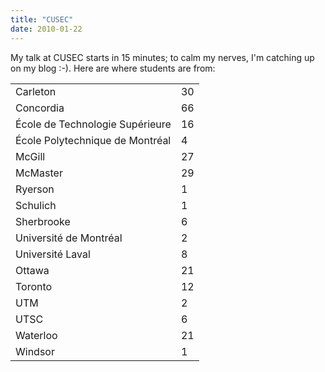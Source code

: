 ```yaml
---
title: "CUSEC"
date: 2010-01-22
---
```

My talk at CUSEC starts in 15 minutes; to calm my nerves, I'm catching up on my blog :-). Here are where students are from:
<table class="centered">
<tbody>
<tr>
<td>Carleton</td>
<td>30</td>
</tr>
<tr>
<td>Concordia</td>
<td>66</td>
</tr>
<tr>
<td>École de Technologie Supérieure</td>
<td>16</td>
</tr>
<tr>
<td>École Polytechnique de Montréal</td>
<td>4</td>
</tr>
<tr>
<td>McGill</td>
<td>27</td>
</tr>
<tr>
<td>McMaster</td>
<td>29</td>
</tr>
<tr>
<td>Ryerson</td>
<td>1</td>
</tr>
<tr>
<td>Schulich</td>
<td>1</td>
</tr>
<tr>
<td>Sherbrooke</td>
<td>6</td>
</tr>
<tr>
<td>Université de Montréal</td>
<td>2</td>
</tr>
<tr>
<td>Université Laval</td>
<td>8</td>
</tr>
<tr>
<td>Ottawa</td>
<td>21</td>
</tr>
<tr>
<td>Toronto</td>
<td>12</td>
</tr>
<tr>
<td>UTM</td>
<td>2</td>
</tr>
<tr>
<td>UTSC</td>
<td>6</td>
</tr>
<tr>
<td>Waterloo</td>
<td>21</td>
</tr>
<tr>
<td>Windsor</td>
<td>1</td>
</tr>
</tbody></table>
